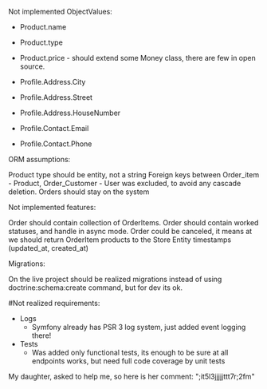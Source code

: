 Not implemented ObjectValues:
 - Product.name
 - Product.type
 - Product.price - should extend some Money class, there are few in open source.
 
 - Profile.Address.City
 - Profile.Address.Street
 - Profile.Address.HouseNumber
 
 - Profile.Contact.Email
 - Profile.Contact.Phone
  
ORM assumptions:

  Product type should be entity, not a string
  Foreign keys between Order_item - Product, Order_Customer - User was excluded, to avoid any cascade deletion. Orders should stay on the system
  
 Not implemented features:
 
  Order should contain collection of OrderItems.
  Order should contain worked statuses, and handle in async mode.
  Order could be canceled, it means at we should return OrderItem products to the Store
  Entity timestamps (updated_at, created_at)
  
Migrations:

  On the live project should be realized migrations instead of using doctrine:schema:create command, but for dev its ok.
  
#Not realized requirements:
 - Logs
   - Symfony already has PSR 3 log system, just added event logging there!
 - Tests
    - Was added only functional tests, its enough to be sure at all endpoints works, but need full code coverage by unit tests

My daughter, asked to help me, so here is her comment: ";it5l3jjjjjttt7r;2fm"
  
